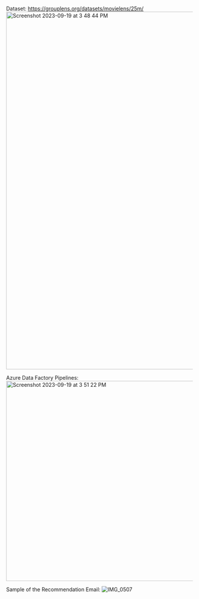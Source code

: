 
Dataset: https://grouplens.org/datasets/movielens/25m/ 
<img width="963" alt="Screenshot 2023-09-19 at 3 48 44 PM" src="https://github.com/Mina314/Movie_recommendation_Using_Azure/assets/64227723/e2284a5f-08a9-450d-8744-676674c02ec8">

Azure Data Factory Pipelines:
<img width="539" alt="Screenshot 2023-09-19 at 3 51 22 PM" src="https://github.com/Mina314/Movie_recommendation_Using_Azure/assets/64227723/57db2c37-6382-4c56-8078-06b10a2a16e5">

Sample of the Recommendation Email:
![IMG_0507](https://github.com/Mina314/Movie_recommendation_Using_Azure/assets/64227723/a0852f0c-b713-4af9-9bd5-2a1fe686a346)


